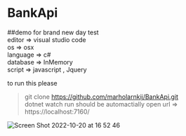 # BankApi

##demo for brand new day test <br />
editor => visual studio code <br />
os => osx <br />
language => c#<br />
database => InMemory<br />
script => javascript , Jquery<br />

to run this please <br />
>git clone https://github.com/marholarnkij/BankApi.git <br/>
>dotnet watch run
should be automactially open url => https://localhost:7160/

![Screen Shot 2022-10-20 at 16 52 46](https://user-images.githubusercontent.com/1902789/196918346-60ffe816-2c71-436b-a3d2-d55bb80b8fab.png)
